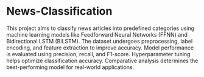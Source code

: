 # News-Classification
This project aims to classify news articles into predefined categories using machine learning models like Feedforward Neural Networks (FFNN) and Bidirectional LSTM (BiLSTM). The dataset undergoes preprocessing, label encoding, and feature extraction to improve accuracy. Model performance is evaluated using precision, recall, and F1-score. Hyperparameter tuning helps optimize classification accuracy. Comparative analysis determines the best-performing model for real-world applications.
